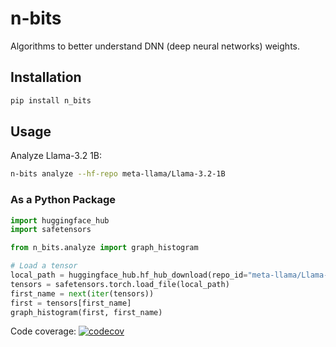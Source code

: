 # n-bits

Algorithms to better understand DNN (deep neural networks) weights.


## Installation

```bash
pip install n_bits
```


## Usage

Analyze Llama-3.2 1B:

```bash
n-bits analyze --hf-repo meta-llama/Llama-3.2-1B
```


### As a Python Package

```python
import huggingface_hub
import safetensors

from n_bits.analyze import graph_histogram

# Load a tensor
local_path = huggingface_hub.hf_hub_download(repo_id="meta-llama/Llama-3.2-1B", filename="model.safetensors")
tensors = safetensors.torch.load_file(local_path)
first_name = next(iter(tensors))
first = tensors[first_name]
graph_histogram(first, first_name)
```

Code coverage:
[![codecov](https://codecov.io/gh/maruel/n-bits-py/graph/badge.svg?token=D54RD4K2OH)](https://codecov.io/gh/maruel/n-bits-py)
